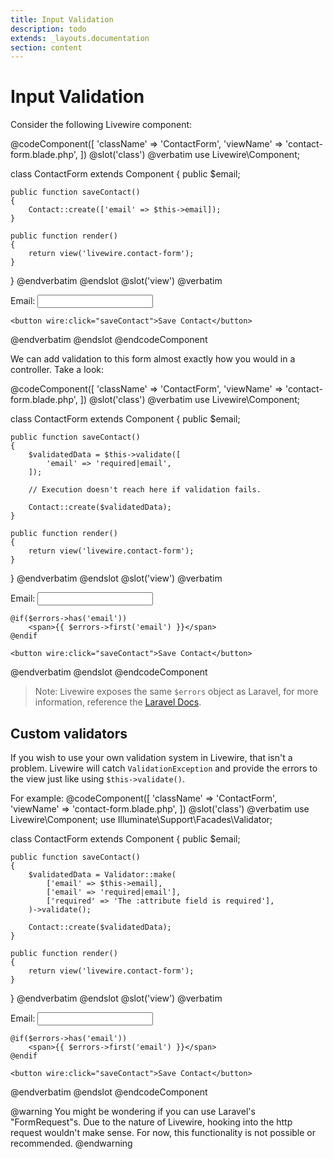 ```yaml
---
title: Input Validation
description: todo
extends: _layouts.documentation
section: content
---
```


# Input Validation

Consider the following Livewire component:

@codeComponent([
    'className' => 'ContactForm',
    'viewName' => 'contact-form.blade.php',
])
@slot('class')
@verbatim
use Livewire\Component;

class ContactForm extends Component
{
    public $email;

    public function saveContact()
    {
        Contact::create(['email' => $this->email]);
    }

    public function render()
    {
        return view('livewire.contact-form');
    }
}
@endverbatim
@endslot
@slot('view')
@verbatim
<div>
    Email: <input wire:model.lazy="email">

    <button wire:click="saveContact">Save Contact</button>
</div>
@endverbatim
@endslot
@endcodeComponent

We can add validation to this form almost exactly how you would in a controller. Take a look:

@codeComponent([
    'className' => 'ContactForm',
    'viewName' => 'contact-form.blade.php',
])
@slot('class')
@verbatim
use Livewire\Component;

class ContactForm extends Component
{
    public $email;

    public function saveContact()
    {
        $validatedData = $this->validate([
            'email' => 'required|email',
        ]);

        // Execution doesn't reach here if validation fails.

        Contact::create($validatedData);
    }

    public function render()
    {
        return view('livewire.contact-form');
    }
}
@endverbatim
@endslot
@slot('view')
@verbatim
<div>
    Email: <input wire:model.lazy="email">

    @if($errors->has('email'))
        <span>{{ $errors->first('email') }}</span>
    @endif

    <button wire:click="saveContact">Save Contact</button>
</div>
@endverbatim
@endslot
@endcodeComponent

> Note: Livewire exposes the same `$errors` object as Laravel, for more information, reference the [Laravel Docs](https://laravel.com/docs/5.8/validation#quick-displaying-the-validation-errors).

## Custom validators

If you wish to use your own validation system in Livewire, that isn't a problem. Livewire will catch `ValidationException` and provide the errors to the view just like using `$this->validate()`.

For example:
@codeComponent([
    'className' => 'ContactForm',
    'viewName' => 'contact-form.blade.php',
])
@slot('class')
@verbatim
use Livewire\Component;
use Illuminate\Support\Facades\Validator;

class ContactForm extends Component
{
    public $email;

    public function saveContact()
    {
        $validatedData = Validator::make(
            ['email' => $this->email],
            ['email' => 'required|email'],
            ['required' => 'The :attribute field is required'],
        )->validate();

        Contact::create($validatedData);
    }

    public function render()
    {
        return view('livewire.contact-form');
    }
}
@endverbatim
@endslot
@slot('view')
@verbatim
<div>
    Email: <input wire:model.lazy="email">

    @if($errors->has('email'))
        <span>{{ $errors->first('email') }}</span>
    @endif

    <button wire:click="saveContact">Save Contact</button>
</div>
@endverbatim
@endslot
@endcodeComponent

@warning
You might be wondering if you can use Laravel's "FormRequest"s. Due to the nature of Livewire, hooking into the http request wouldn't make sense. For now, this functionality is not possible or recommended.
@endwarning
